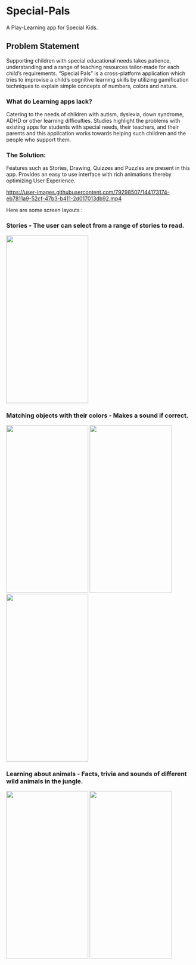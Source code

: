 # Special-Pals

A Play-Learning app for Special Kids.

## Problem Statement

Supporting children with special educational needs takes patience, understanding and a range of teaching resources tailor-made for each child’s requirements.
“Special Pals” is a cross-platform application which tries to improvise a child’s cognitive learning skills by utilizing gamification techniques to explain simple concepts of numbers, colors and nature.

### What do Learning apps lack?

Catering to the needs of children with autism, dyslexia, down syndrome, ADHD or other learning difficulties. Studies highlight the problems with existing apps for students with special needs, their teachers, and their parents and this application works towards helping such children and the people who support them.

### The Solution:

Features such as Stories, Drawing, Quizzes and Puzzles are present in this app.
Provides an easy to use interface with rich animations thereby optimizing User Experience.

https://user-images.githubusercontent.com/79298507/144173174-eb7811a9-52cf-47b3-b411-2d017013db92.mp4

Here are some screen layouts :

### Stories - The user can select from a range of stories to read.

<img src="https://user-images.githubusercontent.com/79298507/144172512-80c2dc6b-0724-4737-a876-38938bd46158.jpg" width="220" height="450">

### Matching objects with their colors - Makes a sound if correct.

<img src="https://user-images.githubusercontent.com/79298507/144172725-50785eb1-c37b-4877-b2dd-f2c42b071ec8.jpg" width="220" height="450">

<img src="https://user-images.githubusercontent.com/79298507/144172625-e86fa5c4-2d61-47fe-b493-063b9e27bb34.jpg" width="220" height="450">
<img src="https://user-images.githubusercontent.com/79298507/144172630-cb52f668-a28c-4c45-a590-792be0b77869.jpg" width="220" height="450">

### Learning about animals - Facts, trivia and sounds of different wild animals in the jungle.

<img src="https://user-images.githubusercontent.com/79298507/144173498-69e98c22-80aa-4f02-9918-4964f5b83d44.jpg" width="220" height="450">
<img src="https://user-images.githubusercontent.com/79298507/144173504-2ca67195-84f5-4b8f-95a8-86a6c4c49c56.jpg" width="220" height="450">


